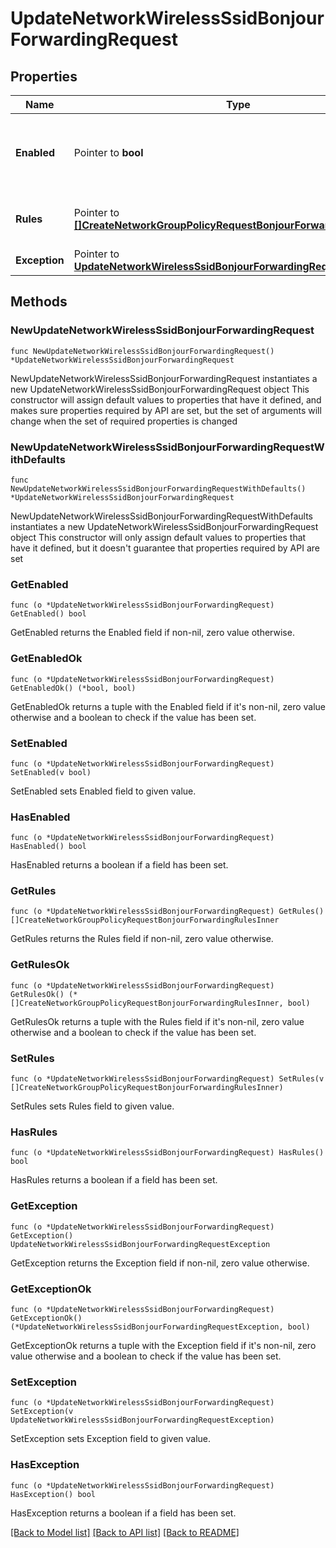 # UpdateNetworkWirelessSsidBonjourForwardingRequest

## Properties

Name | Type | Description | Notes
------------ | ------------- | ------------- | -------------
**Enabled** | Pointer to **bool** | If true, Bonjour forwarding is enabled on this SSID. | [optional] 
**Rules** | Pointer to [**[]CreateNetworkGroupPolicyRequestBonjourForwardingRulesInner**](CreateNetworkGroupPolicyRequestBonjourForwardingRulesInner.md) | List of bonjour forwarding rules. | [optional] 
**Exception** | Pointer to [**UpdateNetworkWirelessSsidBonjourForwardingRequestException**](UpdateNetworkWirelessSsidBonjourForwardingRequestException.md) |  | [optional] 

## Methods

### NewUpdateNetworkWirelessSsidBonjourForwardingRequest

`func NewUpdateNetworkWirelessSsidBonjourForwardingRequest() *UpdateNetworkWirelessSsidBonjourForwardingRequest`

NewUpdateNetworkWirelessSsidBonjourForwardingRequest instantiates a new UpdateNetworkWirelessSsidBonjourForwardingRequest object
This constructor will assign default values to properties that have it defined,
and makes sure properties required by API are set, but the set of arguments
will change when the set of required properties is changed

### NewUpdateNetworkWirelessSsidBonjourForwardingRequestWithDefaults

`func NewUpdateNetworkWirelessSsidBonjourForwardingRequestWithDefaults() *UpdateNetworkWirelessSsidBonjourForwardingRequest`

NewUpdateNetworkWirelessSsidBonjourForwardingRequestWithDefaults instantiates a new UpdateNetworkWirelessSsidBonjourForwardingRequest object
This constructor will only assign default values to properties that have it defined,
but it doesn't guarantee that properties required by API are set

### GetEnabled

`func (o *UpdateNetworkWirelessSsidBonjourForwardingRequest) GetEnabled() bool`

GetEnabled returns the Enabled field if non-nil, zero value otherwise.

### GetEnabledOk

`func (o *UpdateNetworkWirelessSsidBonjourForwardingRequest) GetEnabledOk() (*bool, bool)`

GetEnabledOk returns a tuple with the Enabled field if it's non-nil, zero value otherwise
and a boolean to check if the value has been set.

### SetEnabled

`func (o *UpdateNetworkWirelessSsidBonjourForwardingRequest) SetEnabled(v bool)`

SetEnabled sets Enabled field to given value.

### HasEnabled

`func (o *UpdateNetworkWirelessSsidBonjourForwardingRequest) HasEnabled() bool`

HasEnabled returns a boolean if a field has been set.

### GetRules

`func (o *UpdateNetworkWirelessSsidBonjourForwardingRequest) GetRules() []CreateNetworkGroupPolicyRequestBonjourForwardingRulesInner`

GetRules returns the Rules field if non-nil, zero value otherwise.

### GetRulesOk

`func (o *UpdateNetworkWirelessSsidBonjourForwardingRequest) GetRulesOk() (*[]CreateNetworkGroupPolicyRequestBonjourForwardingRulesInner, bool)`

GetRulesOk returns a tuple with the Rules field if it's non-nil, zero value otherwise
and a boolean to check if the value has been set.

### SetRules

`func (o *UpdateNetworkWirelessSsidBonjourForwardingRequest) SetRules(v []CreateNetworkGroupPolicyRequestBonjourForwardingRulesInner)`

SetRules sets Rules field to given value.

### HasRules

`func (o *UpdateNetworkWirelessSsidBonjourForwardingRequest) HasRules() bool`

HasRules returns a boolean if a field has been set.

### GetException

`func (o *UpdateNetworkWirelessSsidBonjourForwardingRequest) GetException() UpdateNetworkWirelessSsidBonjourForwardingRequestException`

GetException returns the Exception field if non-nil, zero value otherwise.

### GetExceptionOk

`func (o *UpdateNetworkWirelessSsidBonjourForwardingRequest) GetExceptionOk() (*UpdateNetworkWirelessSsidBonjourForwardingRequestException, bool)`

GetExceptionOk returns a tuple with the Exception field if it's non-nil, zero value otherwise
and a boolean to check if the value has been set.

### SetException

`func (o *UpdateNetworkWirelessSsidBonjourForwardingRequest) SetException(v UpdateNetworkWirelessSsidBonjourForwardingRequestException)`

SetException sets Exception field to given value.

### HasException

`func (o *UpdateNetworkWirelessSsidBonjourForwardingRequest) HasException() bool`

HasException returns a boolean if a field has been set.


[[Back to Model list]](../README.md#documentation-for-models) [[Back to API list]](../README.md#documentation-for-api-endpoints) [[Back to README]](../README.md)


